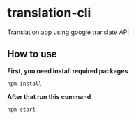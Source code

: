 # translation-cli

Translation app using google translate API

## How to use
 **First, you need install required packages**

    npm install
**After that run this command**

    npm start
